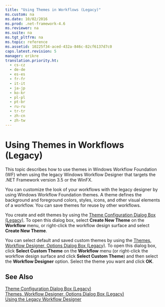 ```yaml
---
title: "Using Themes in Workflows (Legacy)"
ms.custom: na
ms.date: 10/02/2016
ms.prod: .net-framework-4.6
ms.reviewer: na
ms.suite: na
ms.tgt_pltfrm: na
ms.topic: reference
ms.assetid: 10225f34-aced-432a-846c-82cf6137d7c0
caps.latest.revision: 5
manager: erikre
translation.priority.ht: 
  - cs-cz
  - de-de
  - es-es
  - fr-fr
  - it-it
  - ja-jp
  - ko-kr
  - pl-pl
  - pt-br
  - ru-ru
  - tr-tr
  - zh-cn
  - zh-tw
---
```

# Using Themes in Workflows (Legacy)
This topic describes how to use themes in Windows Workflow Foundation (WF) when using the legacy Windows Workflow Designer that targets the .NET Framework version 3.5 or the WinFX.  
  
 You can customize the look of your workflows with the legacy designer by using Windows Workflow Foundation themes. A theme defines the background and foreground colors, styles, icons, and other visual elements of a workflow. You can save themes for reuse by other workflows.  
  
 You create and edit themes by using the [Theme Configuration Dialog Box (Legacy)](../WF_Design/Theme-Configuration-Dialog-Box--Legacy-.md). To open this dialog box, select **Create New Theme** on the **Workflow** menu, or right-click the workflow design surface and select **Create New Theme**.  
  
 You can select default and saved custom themes by using the [Themes, Workflow Designer, Options Dialog Box (Legacy)](../WF_Design/Themes--Workflow-Designer--Options-Dialog-Box--Legacy-.md). To open this dialog box, click **Select Custom Theme** on the **Workflow** menu (or right-click the workflow design surface and click **Select Custom Theme**) and then select the **Workflow Designer** option. Select the theme you want and click **OK**.  
  
## See Also  
 [Theme Configuration Dialog Box (Legacy)](../WF_Design/Theme-Configuration-Dialog-Box--Legacy-.md)   
 [Themes, Workflow Designer, Options Dialog Box (Legacy)](../WF_Design/Themes--Workflow-Designer--Options-Dialog-Box--Legacy-.md)   
 [Using the Legacy Workflow Designer](../WF_Design/Using-the-Legacy-Workflow-Designer.md)